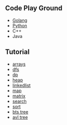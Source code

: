 ## Code Play Ground

* [Golang](https://github.com/ne7ermore/playground/tree/master/golang)
* [Python](https://github.com/ne7ermore/playground/tree/master/python)
* C++
* Java

## Tutorial

* [arrays](https://ne7ermore.github.io/post/algorithms.1/) <br>
* [dfs](https://ne7ermore.github.io/post/algorithms.2/) <br>
* [dp](https://ne7ermore.github.io/post/algorithms.3/) <br>
* [heap](https://ne7ermore.github.io/post/algorithms.4/) <br>
* [linkedlist](https://ne7ermore.github.io/post/algorithms.5/) <br>
* [map](https://ne7ermore.github.io/post/algorithms.6/) <br>
* [matrix](https://ne7ermore.github.io/post/algorithms.7/) <br>
* [search](https://ne7ermore.github.io/post/algorithms.8/) <br>
* [sort](https://ne7ermore.github.io/post/algorithms.9/) <br>
* [bts tree](https://ne7ermore.github.io/post/algorithms.10/) <br>
* [avl tree](https://ne7ermore.github.io/post/algorithms.11/) <br>
